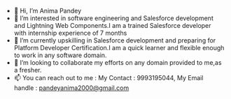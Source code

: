 - 👋 Hi, I’m Anima Pandey
- 👀 I’m interested in software engineering and Salesforce development and Lightning Web Components.I am a trained Salesforce developer with internship experience of 7 months
- 🌱 I’m currently upskilling in Salesforce development and preparing for Platform Developer Certification.I am a quick learner and flexible enough to work in any software domain.
- 💞️ I’m looking to collaborate my efforts on any domain provided to me,as a fresher.
- 📫 You can reach out to me : My Contact : 9993195044, My Email handle : pandeyanima2000@gmail.com

<!---
pandeyanima/pandeyanima is a ✨ special ✨ repository because its `README.md` (this file) appears on your GitHub profile.
You can click the Preview link to take a look at your changes.
--->
